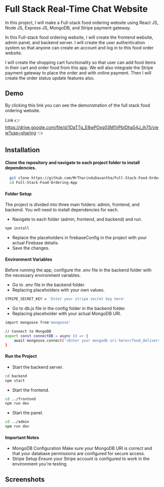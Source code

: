 # Full Stack Real-Time Chat Website

In this project, I will make a Full-stack food ordering website using React JS, Node JS, Express JS, MongoDB, and Stripe payment gateway.

In this Full-stack food ordering website, I will create the frontend website, admin panel, and backend server. I will create the user authentication system so that anyone can create an account and log in to this food order website.

I will create the shopping cart functionality so that user can add food items in their cart and order food from this app. We will also integrate the Stripe payment gateway to place the order and with online payment. Then I will create the order status update features also.


## Demo

By clicking this link you can see the demonstration of the full stack food ordering website.

Link 👉 https://drive.google.com/file/d/1DaTTg_E8wPOxg03M1VPbIDha54J_ih75/view?usp=sharing 👈


## Installation

#### Clone the repository and navigate to each project folder to install dependencies.
```bash
  git clone https://github.com/MrTharinduDasantha/Full-Stack-Food-Ordering-App.git
  cd Full-Stack-Food-Ordering-App
```
#### Folder Setup
The project is divided into three main folders: admin, frontend, and backend. You will need to install dependencies for each.
- Navigate to each folder (admin, frontend, and backend) and run.
```bash
npm install
```
- Replace the placeholders in firebaseConfig in the project with your actual Firebase details.
- Save the changes.
#### Environment Variables
Before running the app, configure the .env file in the backend folder with the necessary environment variables.
- Go to .env file in the backend folder.
- Replacing placeholders with your own values.
```bash
STRIPE_SECRET_KEY = 'Enter your stripe secret key here'
```
- Go to db.js file in the config folder in the backend folder.
- Replacing placeholder with your actual MongoDB URI.
```bash
import mongoose from'mongoose'

// Connect to MongoDB
export const connectDB = async () => {
    await mongoose.connect('<Enter your mongodb uri here>/food_delivery_db').then(() => console.log('DB connected successfully'))
}
```
#### Run the Project
- Start the backend server.
```bash
cd backend
npm start
```
- Start the frontend.
```bash
cd ../frontend
npm run dev
```
- Start the panel.
```bash
cd ../admin
npm run dev
```
#### Important Notes
- MongoDB Configuration
Make sure your MongoDB URI is correct and that your database permissions are configured for secure access.
- Stripe Setup
Ensure your Stripe account is configured to work in the environment you're testing.


## Screenshots

